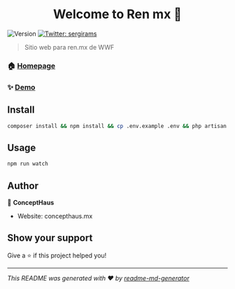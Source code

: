 <h1 align="center">Welcome to Ren mx 👋</h1>
<p>
  <img alt="Version" src="https://img.shields.io/badge/version-v1.0-blue.svg?cacheSeconds=2592000" />
  <a href="https://twitter.com/sergirams" target="_blank">
    <img alt="Twitter: sergirams" src="https://img.shields.io/twitter/follow/sergirams.svg?style=social" />
  </a>
</p>

> Sitio web para ren.mx de WWF

### 🏠 [Homepage](https://ren.mx)

### ✨ [Demo](https://ren.concepthaus.dev)

## Install

```sh
composer install && npm install && cp .env.example .env && php artisan key:generate
```

## Usage

```sh
npm run watch
```

## Author

👤 **ConceptHaus**

* Website: concepthaus.mx

## Show your support

Give a ⭐️ if this project helped you!

***
_This README was generated with ❤️ by [readme-md-generator](https://github.com/kefranabg/readme-md-generator)_
